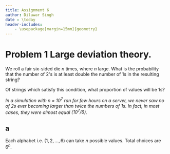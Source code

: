 ```yaml
---
title: Assignment 6
author: Dilawar Singh
date : \today 
header-includes:
    - \usepackage[margin=15mm]{geometry}
---
```


# Problem 1 Large deviation theory. 
We roll a fair six-sided die $n$ times, where $n$ large. What is the probability
that the number of 2's is at least double the number of 1s in the resulting
string? 

Of strings which satisfy this condition, what proportion of values will be 1s?  

_In a simulation with n = $10^7$  ran for few hours on a server, we never saw no
of 2s ever becoming larger than twice the numbers of 1s. In fact, in most cases,
they were almost equal ($10^7/6$)._

## a

Each alphabet i.e. $(1,2,\ldots,6)$ can take $n$ possible values. Total
choices are $6^n$.

